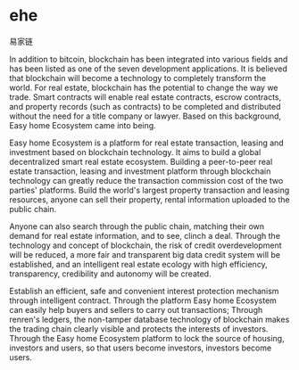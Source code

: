 # ehe
易家链

In addition to bitcoin, blockchain has been integrated into various fields and has been listed as one of the seven development applications. It is believed that blockchain will become a technology to completely transform the world. For real estate, blockchain has the potential to change the way we trade. Smart contracts will enable real estate contracts, escrow contracts, and property records (such as contracts) to be completed and distributed without the need for a title company or lawyer. Based on this background, Easy home Ecosystem came into being.

Easy home Ecosystem is a platform for real estate transaction, leasing and investment based on blockchain technology. It aims to build a global decentralized smart real estate ecosystem. Building a peer-to-peer real estate transaction, leasing and investment platform through blockchain technology can greatly reduce the transaction commission cost of the two parties' platforms. Build the world's largest property transaction and leasing resources, anyone can sell their property, rental information uploaded to the public chain.

Anyone can also search through the public chain, matching their own demand for real estate information, and to see, clinch a deal. Through the technology and concept of blockchain, the risk of credit overdevelopment will be reduced, a more fair and transparent big data credit system will be established, and an intelligent real estate ecology with high efficiency, transparency, credibility and autonomy will be created.

Establish an efficient, safe and convenient interest protection mechanism through intelligent contract. Through the platform Easy home Ecosystem can easily help buyers and sellers to carry out transactions; Through renren's ledgers, the non-tamper database technology of blockchain makes the trading chain clearly visible and protects the interests of investors. Through the Easy home Ecosystem platform to lock the source of housing, investors and users, so that users become investors, investors become users.




